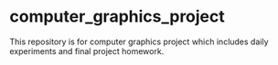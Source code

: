 # computer_graphics_project
This repository is for computer graphics project which includes daily experiments and final project homework.
